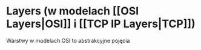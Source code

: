 # Layers (w modelach [[OSI Layers|OSI]] i [[TCP IP Layers|TCP]])
Warstwy w modelach OSI to abstrakcyjne pojęcia 